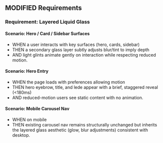 ## MODIFIED Requirements

### Requirement: Layered Liquid Glass

#### Scenario: Hero / Card / Sidebar Surfaces

- WHEN a user interacts with key surfaces (hero, cards, sidebar)
- THEN a secondary glass layer subtly adjusts blur/tint to imply depth
- AND light glints animate gently on interaction while respecting reduced motion.

#### Scenario: Hero Entry

- WHEN the page loads with preferences allowing motion
- THEN hero eyebrow, title, and lede appear with a brief, staggered reveal (<180ms)
- AND reduced-motion users see static content with no animation.

#### Scenario: Mobile Carousel Nav

- WHEN on mobile
- THEN existing carousel nav remains structurally unchanged but inherits the layered glass aesthetic (glow, blur adjustments) consistent with desktop.
